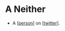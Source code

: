 # A Neither

- A [[person]] on [[twitter]].


[//begin]: # "Autogenerated link references for markdown compatibility"
[person]: person "Person"
[twitter]: twitter "Twitter"
[//end]: # "Autogenerated link references"